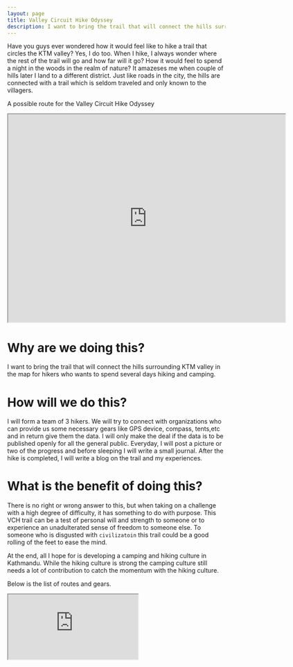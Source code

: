 ```yaml
---
layout: page
title: Valley Circuit Hike Odyssey
description: I want to bring the trail that will connect the hills surrounding KTM valley in the map for hikers who wants to spend several days hiking and camping.
---
```


Have you guys ever wondered how it would feel like to hike a trail that circles the KTM valley? Yes, I do too. When I hike, I always wonder where the rest of the trail will go and how far will it go? How it would feel to spend a night in the woods in the realm of nature? It amazeses me when couple of hills later I land to a different district. Just like roads in the city, the hills are connected with a trail which is seldom traveled and only known to the villagers.

A possible route for the Valley Circuit Hike Odyssey
<div class="map-responsive">
	<iframe src="https://www.google.com/maps/d/u/0/embed?mid=1djqcENLVGQ2Lv6XEgh_21x8EDljYWEo-" width="640" height="480"></iframe>  
</div>

# Why are we doing this?

I want to bring the trail that will connect the hills surrounding KTM valley in the map for hikers who wants to spend several days hiking and camping.

# How will we do this?

I will form a team of 3 hikers. We will try to connect with organizations who can provide us some necessary gears like GPS device, compass, tents,etc and in return give them the data. I will only make the deal if the data is to be published openly for all the general public. Everyday, I will post a picture or two of the progress and before sleeping I will write a small journal. After the hike is completed, I will write a blog on the trail and my experiences.

# What is the benefit of doing this?

There is no right or wrong answer to this, but when taking on a challenge with a high degree of difficulty, it has something to do with purpose. This VCH trail can be a test of personal will and strength to someone or to experience an unadulterated sense of freedom to someone else. To someone who is disgusted with `civilizatoin` this trail could be a good rolling of the feet to ease the mind.

At the end, all I hope for is developing a camping and hiking culture in Kathmandu. While the hiking culture is strong the camping culture still needs a lot of contribution to catch the momentum with the hiking culture.

Below is the list of routes and gears.
<div class="map-responsive">
	<iframe src="https://docs.google.com/document/d/e/2PACX-1vRTT5N3K-W2CRy9cqGUvYmwj5ruSXBEPSHAUt9IHRej9A-vlYp2rifB7GhJkvIRlfDFek1k3Tx3KDPu/pub?embedded=true"></iframe>
</div>





